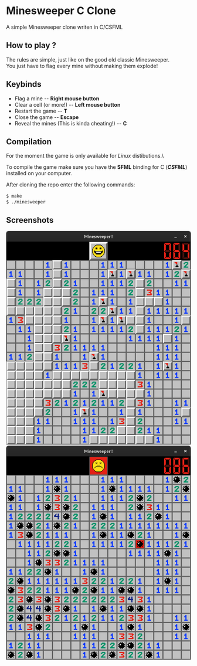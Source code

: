 # Minesweeper C Clone

A simple Minesweeper clone writen in C/CSFML

## How to play ?

The rules are simple, just like on the good old classic Minesweeper.\
You just have to flag every mine without making them explode!

## Keybinds

* Flag a mine -- **Right mouse button**
* Clear a cell (or more!) -- **Left mouse button**
* Restart the game -- **T**
* Close the game -- **Escape**
* Reveal the mines (This is kinda cheating!) -- **C**

## Compilation

For the moment the game is only available for *Linux* distibutions.\

To compile the game make sure you have the __SFML__ binding for C (___CSFML___) installed on your computer.

After cloning the repo enter the following commands:
```
$ make
$ ./minesweeper
```

## Screenshots

![Screenshot of a game of Minesweeper](assets/mine_screenshot.png)
![Screenshot of a game of the lose screen](assets/mine_loose_screenshot.png)
